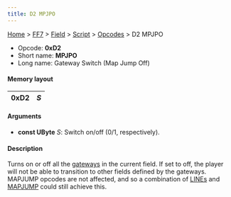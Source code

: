 ```yaml
---
title: D2 MPJPO
---
```


[Home](/ff7-flat-wiki/Main%20Page.md) > [FF7](/ff7-flat-wiki/FF7.md) > [Field](/ff7-flat-wiki/FF7/Field.md) > [Script](/ff7-flat-wiki/FF7/Field/Script.md) > [Opcodes](/ff7-flat-wiki/FF7/Field/Script/Opcodes.md) > D2 MPJPO

-   Opcode: **0xD2**
-   Short name: **MPJPO**
-   Long name: Gateway Switch (Map Jump Off)

#### Memory layout

| 0xD2 | *S* |
|------|-----|

#### Arguments

-   **const UByte** *S*: Switch on/off (0/1, respectively).

#### Description

Turns on or off all the [gateways][] in the current field. If set to
off, the player will not be able to transition to other fields defined
by the gateways. MAPJUMP opcodes are not affected, and so a combination
of [LINEs][] and [MAPJUMP][] could still achieve this.

  [gateways]: /ff7-flat-wiki/FF7/Field/3D%20Related.md "wikilink"
  [LINEs]: /ff7-flat-wiki/FF7/Field/Script/Opcodes/D0%20LINE.md "wikilink"
  [MAPJUMP]: /ff7-flat-wiki/FF7/Field/Script/Opcodes/60%20MAPJUMP.md "wikilink"
